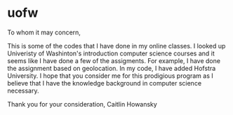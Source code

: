 # uofw 
To whom it may concern,

This is some of the codes that I have done in my online classes. 
I looked up Univeristy of Washinton's introduction computer science courses and 
it seems like I have done a few of the assigments. For example, I have done the 
assignment based on geolocation. In my code, I have added Hofstra University.
I hope that you consider me for this prodigious program as I believe that I
have the knowledge background in computer science necessary. 

Thank you for your consideration,
Caitlin Howansky
